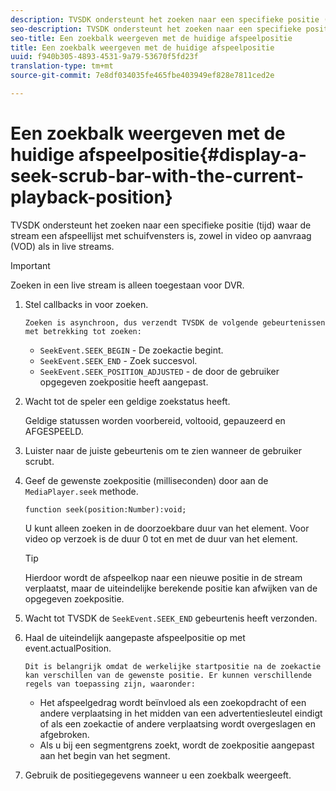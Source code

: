 ```yaml
---
description: TVSDK ondersteunt het zoeken naar een specifieke positie (tijd) waar de stream een afspeellijst met schuifvensters is, zowel in video op aanvraag (VOD) als in live streams.
seo-description: TVSDK ondersteunt het zoeken naar een specifieke positie (tijd) waar de stream een afspeellijst met schuifvensters is, zowel in video op aanvraag (VOD) als in live streams.
seo-title: Een zoekbalk weergeven met de huidige afspeelpositie
title: Een zoekbalk weergeven met de huidige afspeelpositie
uuid: f940b305-4893-4531-9a79-53670f5fd23f
translation-type: tm+mt
source-git-commit: 7e8df034035fe465fbe403949ef828e7811ced2e

---
```



# Een zoekbalk weergeven met de huidige afspeelpositie{#display-a-seek-scrub-bar-with-the-current-playback-position}

TVSDK ondersteunt het zoeken naar een specifieke positie (tijd) waar de stream een afspeellijst met schuifvensters is, zowel in video op aanvraag (VOD) als in live streams.

>[!IMPORTANT]
>
>Zoeken in een live stream is alleen toegestaan voor DVR.

1. Stel callbacks in voor zoeken.

       Zoeken is asynchroon, dus verzendt TVSDK de volgende gebeurtenissen met betrekking tot zoeken:
   
   * `SeekEvent.SEEK_BEGIN` - De zoekactie begint.
   * `SeekEvent.SEEK_END` - Zoek succesvol.
   * `SeekEvent.SEEK_POSITION_ADJUSTED` - de door de gebruiker opgegeven zoekpositie heeft aangepast.

1. Wacht tot de speler een geldige zoekstatus heeft.

   Geldige statussen worden voorbereid, voltooid, gepauzeerd en AFGESPEELD.

1. Luister naar de juiste gebeurtenis om te zien wanneer de gebruiker scrubt.
1. Geef de gewenste zoekpositie (milliseconden) door aan de `MediaPlayer.seek` methode.

   ```
   function seek(position:Number):void;
   ```

   U kunt alleen zoeken in de doorzoekbare duur van het element. Voor video op verzoek is de duur 0 tot en met de duur van het element.

   >[!TIP]
   >
   >Hierdoor wordt de afspeelkop naar een nieuwe positie in de stream verplaatst, maar de uiteindelijke berekende positie kan afwijken van de opgegeven zoekpositie.

1. Wacht tot TVSDK de `SeekEvent.SEEK_END` gebeurtenis heeft verzonden.
1. Haal de uiteindelijk aangepaste afspeelpositie op met event.actualPosition.

       Dit is belangrijk omdat de werkelijke startpositie na de zoekactie kan verschillen van de gewenste positie. Er kunnen verschillende regels van toepassing zijn, waaronder:
   
   * Het afspeelgedrag wordt beïnvloed als een zoekopdracht of een andere verplaatsing in het midden van een advertentiesleutel eindigt of als een zoekactie of andere verplaatsing wordt overgeslagen en afgebroken.
   * Als u bij een segmentgrens zoekt, wordt de zoekpositie aangepast aan het begin van het segment.

1. Gebruik de positiegegevens wanneer u een zoekbalk weergeeft.
